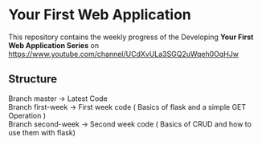 # Your First Web Application

This repository contains the weekly progress of the Developing **Your First Web Application Series** on https://www.youtube.com/channel/UCdXvULa3SGQ2uWqeh0OqHJw

## Structure

Branch master -> Latest Code\
Branch first-week -> First week code ( Basics of flask and a simple GET Operation )\
Branch second-week -> Second week code ( Basics of CRUD and how to use them with flask)